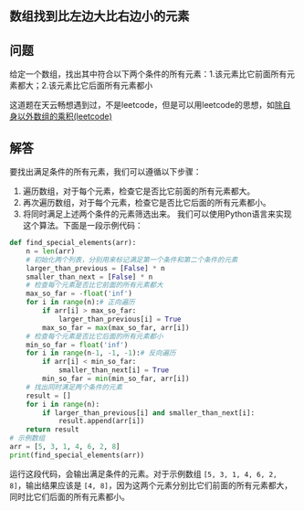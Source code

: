 ## 数组找到比左边大比右边小的元素
## 问题
给定一个数组，找出其中符合以下两个条件的所有元素：1.该元素比它前面所有元素都大；2.该元素比它后面所有元素都小

这道题在天云畅想遇到过，不是leetcode，但是可以用leetcode的思想，如[除自身以外数组的乘积(leetcode)](./238.md)
## 解答
要找出满足条件的所有元素，我们可以遵循以下步骤：
1. 遍历数组，对于每个元素，检查它是否比它前面的所有元素都大。
2. 再次遍历数组，对于每个元素，检查它是否比它后面的所有元素都小。
3. 将同时满足上述两个条件的元素筛选出来。
我们可以使用Python语言来实现这个算法。下面是一段示例代码：
```python
def find_special_elements(arr):
    n = len(arr)
    # 初始化两个列表，分别用来标记满足第一个条件和第二个条件的元素
    larger_than_previous = [False] * n
    smaller_than_next = [False] * n
    # 检查每个元素是否比它前面的所有元素都大
    max_so_far = -float('inf')
    for i in range(n):# 正向遍历
        if arr[i] > max_so_far:
            larger_than_previous[i] = True
        max_so_far = max(max_so_far, arr[i])
    # 检查每个元素是否比它后面的所有元素都小
    min_so_far = float('inf')
    for i in range(n-1, -1, -1):# 反向遍历
        if arr[i] < min_so_far:
            smaller_than_next[i] = True
        min_so_far = min(min_so_far, arr[i])
    # 找出同时满足两个条件的元素
    result = []
    for i in range(n):
        if larger_than_previous[i] and smaller_than_next[i]:
            result.append(arr[i])
    return result
# 示例数组
arr = [5, 3, 1, 4, 6, 2, 8]
print(find_special_elements(arr))
```
运行这段代码，会输出满足条件的元素。对于示例数组 `[5, 3, 1, 4, 6, 2, 8]`，输出结果应该是 `[4, 8]`，因为这两个元素分别比它们前面的所有元素都大，同时比它们后面的所有元素都小。

